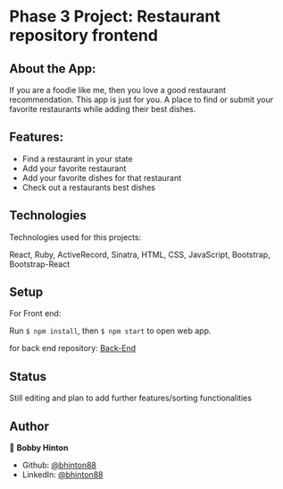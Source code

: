 # Phase 3 Project: Restaurant repository frontend

## About the App:

If you are a foodie like me, then you love a good restaurant recommendation. This app is just for you. A place to find or submit your favorite restaurants while adding their best dishes. 

## Features:
- Find a restaurant in your state
- Add your favorite restaurant
- Add your favorite dishes for that restaurant 
- Check out a restaurants best dishes 

## Technologies

Technologies used for this projects: 

React, Ruby, ActiveRecord, Sinatra, HTML, CSS, JavaScript, Bootstrap, Bootstrap-React

## Setup

For Front end: 

Run `$ npm install`, then `$ npm start` to open web app.

for back end repository: [Back-End](https://github.com/bhinton88/Phase_3_project_backend)

## Status

Still editing and plan to add further features/sorting functionalities 

## Author

👤 **Bobby Hinton**

* Github: [@bhinton88](https://github.com/bhinton88)
* LinkedIn: [@bhinton88](https://linkedin.com/in/bhinton88)